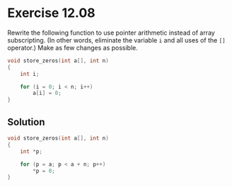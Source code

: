 # Exercise 12.08

Rewrite the following function to use pointer arithmetic instead of array subscripting.
(In other words, eliminate the variable `i` and all uses of the `[]` operator.) Make
as few changes as possible.

```c
void store_zeros(int a[], int n)
{
    int i;

    for (i = 0; i < n; i++)
        a[i] = 0;
}
```

## Solution

```c
void store_zeros(int a[], int n)
{
    int *p;

    for (p = a; p < a + n; p++)
        *p = 0;
}
```
